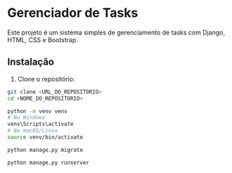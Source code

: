 # Gerenciador de Tasks

Este projeto é um sistema simples de gerenciamento de tasks com Django, HTML, CSS e Bootstrap.

## Instalação

1. Clone o repositório:

```bash
git clone <URL_DO_REPOSITORIO>
cd <NOME_DO_REPOSITORIO>

python -m venv venv
# No Windows
venv\Scripts\activate
# No macOS/Linux
source venv/bin/activate

python manage.py migrate

python manage.py runserver
